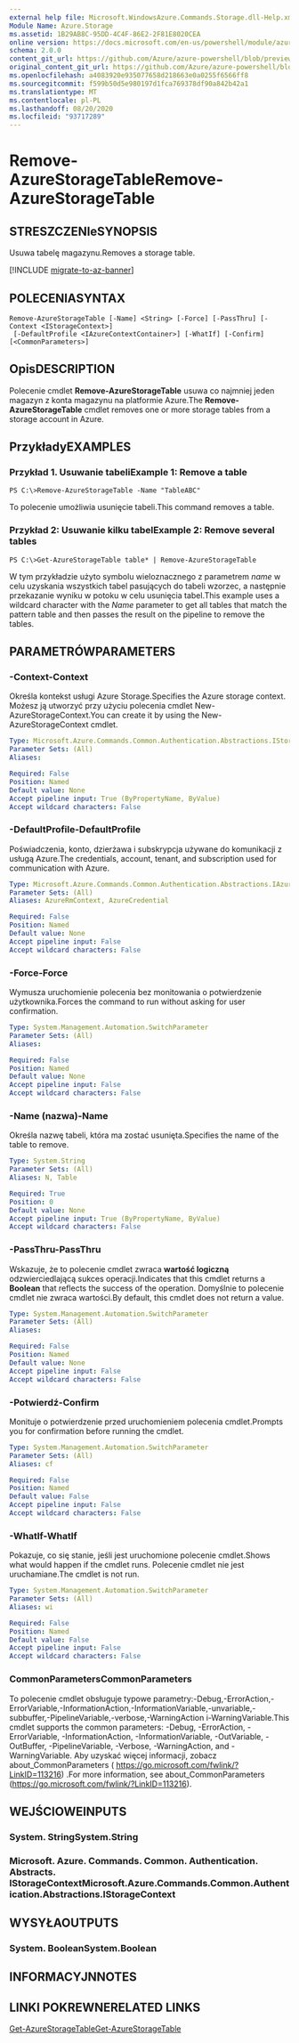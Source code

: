 ```yaml
---
external help file: Microsoft.WindowsAzure.Commands.Storage.dll-Help.xml
Module Name: Azure.Storage
ms.assetid: 1B29AB8C-95DD-4C4F-86E2-2F81E8020CEA
online version: https://docs.microsoft.com/en-us/powershell/module/azure.storage/remove-azurestoragetable
schema: 2.0.0
content_git_url: https://github.com/Azure/azure-powershell/blob/preview/src/Storage/Commands.Storage/help/Remove-AzureStorageTable.md
original_content_git_url: https://github.com/Azure/azure-powershell/blob/preview/src/Storage/Commands.Storage/help/Remove-AzureStorageTable.md
ms.openlocfilehash: a4083920e935077658d218663e0a0255f6566ff8
ms.sourcegitcommit: f599b50d5e980197d1fca769378df90a842b42a1
ms.translationtype: MT
ms.contentlocale: pl-PL
ms.lasthandoff: 08/20/2020
ms.locfileid: "93717289"
---
```

# <span data-ttu-id="a7540-101">Remove-AzureStorageTable</span><span class="sxs-lookup"><span data-stu-id="a7540-101">Remove-AzureStorageTable</span></span>

## <span data-ttu-id="a7540-102">STRESZCZENIe</span><span class="sxs-lookup"><span data-stu-id="a7540-102">SYNOPSIS</span></span>
<span data-ttu-id="a7540-103">Usuwa tabelę magazynu.</span><span class="sxs-lookup"><span data-stu-id="a7540-103">Removes a storage table.</span></span>

[!INCLUDE [migrate-to-az-banner](../../includes/migrate-to-az-banner.md)]

## <span data-ttu-id="a7540-104">POLECENIA</span><span class="sxs-lookup"><span data-stu-id="a7540-104">SYNTAX</span></span>

```
Remove-AzureStorageTable [-Name] <String> [-Force] [-PassThru] [-Context <IStorageContext>]
 [-DefaultProfile <IAzureContextContainer>] [-WhatIf] [-Confirm] [<CommonParameters>]
```

## <span data-ttu-id="a7540-105">Opis</span><span class="sxs-lookup"><span data-stu-id="a7540-105">DESCRIPTION</span></span>
<span data-ttu-id="a7540-106">Polecenie cmdlet **Remove-AzureStorageTable** usuwa co najmniej jeden magazyn z konta magazynu na platformie Azure.</span><span class="sxs-lookup"><span data-stu-id="a7540-106">The **Remove-AzureStorageTable** cmdlet removes one or more storage tables from a storage account in Azure.</span></span>

## <span data-ttu-id="a7540-107">Przykłady</span><span class="sxs-lookup"><span data-stu-id="a7540-107">EXAMPLES</span></span>

### <span data-ttu-id="a7540-108">Przykład 1. Usuwanie tabeli</span><span class="sxs-lookup"><span data-stu-id="a7540-108">Example 1: Remove a table</span></span>
```
PS C:\>Remove-AzureStorageTable -Name "TableABC"
```

<span data-ttu-id="a7540-109">To polecenie umożliwia usunięcie tabeli.</span><span class="sxs-lookup"><span data-stu-id="a7540-109">This command removes a table.</span></span>

### <span data-ttu-id="a7540-110">Przykład 2: Usuwanie kilku tabel</span><span class="sxs-lookup"><span data-stu-id="a7540-110">Example 2: Remove several tables</span></span>
```
PS C:\>Get-AzureStorageTable table* | Remove-AzureStorageTable
```

<span data-ttu-id="a7540-111">W tym przykładzie użyto symbolu wieloznacznego z parametrem *name* w celu uzyskania wszystkich tabel pasujących do tabeli wzorzec, a następnie przekazanie wyniku w potoku w celu usunięcia tabel.</span><span class="sxs-lookup"><span data-stu-id="a7540-111">This example uses a wildcard character with the *Name* parameter to get all tables that match the pattern table and then passes the result on the pipeline to remove the tables.</span></span>

## <span data-ttu-id="a7540-112">PARAMETRÓW</span><span class="sxs-lookup"><span data-stu-id="a7540-112">PARAMETERS</span></span>

### <span data-ttu-id="a7540-113">-Context</span><span class="sxs-lookup"><span data-stu-id="a7540-113">-Context</span></span>
<span data-ttu-id="a7540-114">Określa kontekst usługi Azure Storage.</span><span class="sxs-lookup"><span data-stu-id="a7540-114">Specifies the Azure storage context.</span></span>
<span data-ttu-id="a7540-115">Możesz ją utworzyć przy użyciu polecenia cmdlet New-AzureStorageContext.</span><span class="sxs-lookup"><span data-stu-id="a7540-115">You can create it by using the New-AzureStorageContext cmdlet.</span></span>

```yaml
Type: Microsoft.Azure.Commands.Common.Authentication.Abstractions.IStorageContext
Parameter Sets: (All)
Aliases:

Required: False
Position: Named
Default value: None
Accept pipeline input: True (ByPropertyName, ByValue)
Accept wildcard characters: False
```

### <span data-ttu-id="a7540-116">-DefaultProfile</span><span class="sxs-lookup"><span data-stu-id="a7540-116">-DefaultProfile</span></span>
<span data-ttu-id="a7540-117">Poświadczenia, konto, dzierżawa i subskrypcja używane do komunikacji z usługą Azure.</span><span class="sxs-lookup"><span data-stu-id="a7540-117">The credentials, account, tenant, and subscription used for communication with Azure.</span></span>

```yaml
Type: Microsoft.Azure.Commands.Common.Authentication.Abstractions.IAzureContextContainer
Parameter Sets: (All)
Aliases: AzureRmContext, AzureCredential

Required: False
Position: Named
Default value: None
Accept pipeline input: False
Accept wildcard characters: False
```

### <span data-ttu-id="a7540-118">-Force</span><span class="sxs-lookup"><span data-stu-id="a7540-118">-Force</span></span>
<span data-ttu-id="a7540-119">Wymusza uruchomienie polecenia bez monitowania o potwierdzenie użytkownika.</span><span class="sxs-lookup"><span data-stu-id="a7540-119">Forces the command to run without asking for user confirmation.</span></span>

```yaml
Type: System.Management.Automation.SwitchParameter
Parameter Sets: (All)
Aliases:

Required: False
Position: Named
Default value: None
Accept pipeline input: False
Accept wildcard characters: False
```

### <span data-ttu-id="a7540-120">-Name (nazwa)</span><span class="sxs-lookup"><span data-stu-id="a7540-120">-Name</span></span>
<span data-ttu-id="a7540-121">Określa nazwę tabeli, która ma zostać usunięta.</span><span class="sxs-lookup"><span data-stu-id="a7540-121">Specifies the name of the table to remove.</span></span>

```yaml
Type: System.String
Parameter Sets: (All)
Aliases: N, Table

Required: True
Position: 0
Default value: None
Accept pipeline input: True (ByPropertyName, ByValue)
Accept wildcard characters: False
```

### <span data-ttu-id="a7540-122">-PassThru</span><span class="sxs-lookup"><span data-stu-id="a7540-122">-PassThru</span></span>
<span data-ttu-id="a7540-123">Wskazuje, że to polecenie cmdlet zwraca **wartość logiczną** odzwierciedlającą sukces operacji.</span><span class="sxs-lookup"><span data-stu-id="a7540-123">Indicates that this cmdlet returns a **Boolean** that reflects the success of the operation.</span></span>
<span data-ttu-id="a7540-124">Domyślnie to polecenie cmdlet nie zwraca wartości.</span><span class="sxs-lookup"><span data-stu-id="a7540-124">By default, this cmdlet does not return a value.</span></span>

```yaml
Type: System.Management.Automation.SwitchParameter
Parameter Sets: (All)
Aliases:

Required: False
Position: Named
Default value: None
Accept pipeline input: False
Accept wildcard characters: False
```

### <span data-ttu-id="a7540-125">-Potwierdź</span><span class="sxs-lookup"><span data-stu-id="a7540-125">-Confirm</span></span>
<span data-ttu-id="a7540-126">Monituje o potwierdzenie przed uruchomieniem polecenia cmdlet.</span><span class="sxs-lookup"><span data-stu-id="a7540-126">Prompts you for confirmation before running the cmdlet.</span></span>

```yaml
Type: System.Management.Automation.SwitchParameter
Parameter Sets: (All)
Aliases: cf

Required: False
Position: Named
Default value: False
Accept pipeline input: False
Accept wildcard characters: False
```

### <span data-ttu-id="a7540-127">-WhatIf</span><span class="sxs-lookup"><span data-stu-id="a7540-127">-WhatIf</span></span>
<span data-ttu-id="a7540-128">Pokazuje, co się stanie, jeśli jest uruchomione polecenie cmdlet.</span><span class="sxs-lookup"><span data-stu-id="a7540-128">Shows what would happen if the cmdlet runs.</span></span>
<span data-ttu-id="a7540-129">Polecenie cmdlet nie jest uruchamiane.</span><span class="sxs-lookup"><span data-stu-id="a7540-129">The cmdlet is not run.</span></span>

```yaml
Type: System.Management.Automation.SwitchParameter
Parameter Sets: (All)
Aliases: wi

Required: False
Position: Named
Default value: False
Accept pipeline input: False
Accept wildcard characters: False
```

### <span data-ttu-id="a7540-130">CommonParameters</span><span class="sxs-lookup"><span data-stu-id="a7540-130">CommonParameters</span></span>
<span data-ttu-id="a7540-131">To polecenie cmdlet obsługuje typowe parametry:-Debug,-ErrorAction,-ErrorVariable,-InformationAction,-InformationVariable,-unvariable,-subbuffer,-PipelineVariable,-verbose,-WarningAction i-WarningVariable.</span><span class="sxs-lookup"><span data-stu-id="a7540-131">This cmdlet supports the common parameters: -Debug, -ErrorAction, -ErrorVariable, -InformationAction, -InformationVariable, -OutVariable, -OutBuffer, -PipelineVariable, -Verbose, -WarningAction, and -WarningVariable.</span></span> <span data-ttu-id="a7540-132">Aby uzyskać więcej informacji, zobacz about_CommonParameters ( https://go.microsoft.com/fwlink/?LinkID=113216) .</span><span class="sxs-lookup"><span data-stu-id="a7540-132">For more information, see about_CommonParameters (https://go.microsoft.com/fwlink/?LinkID=113216).</span></span>

## <span data-ttu-id="a7540-133">WEJŚCIOWE</span><span class="sxs-lookup"><span data-stu-id="a7540-133">INPUTS</span></span>

### <span data-ttu-id="a7540-134">System. String</span><span class="sxs-lookup"><span data-stu-id="a7540-134">System.String</span></span>

### <span data-ttu-id="a7540-135">Microsoft. Azure. Commands. Common. Authentication. Abstracts. IStorageContext</span><span class="sxs-lookup"><span data-stu-id="a7540-135">Microsoft.Azure.Commands.Common.Authentication.Abstractions.IStorageContext</span></span>

## <span data-ttu-id="a7540-136">WYSYŁA</span><span class="sxs-lookup"><span data-stu-id="a7540-136">OUTPUTS</span></span>

### <span data-ttu-id="a7540-137">System. Boolean</span><span class="sxs-lookup"><span data-stu-id="a7540-137">System.Boolean</span></span>

## <span data-ttu-id="a7540-138">INFORMACYJN</span><span class="sxs-lookup"><span data-stu-id="a7540-138">NOTES</span></span>

## <span data-ttu-id="a7540-139">LINKI POKREWNE</span><span class="sxs-lookup"><span data-stu-id="a7540-139">RELATED LINKS</span></span>

[<span data-ttu-id="a7540-140">Get-AzureStorageTable</span><span class="sxs-lookup"><span data-stu-id="a7540-140">Get-AzureStorageTable</span></span>](./Get-AzureStorageTable.md)
